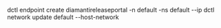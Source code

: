dctl endpoint create diamantireleaseportal -n default -ns default --ip
dctl network update default --host-network
